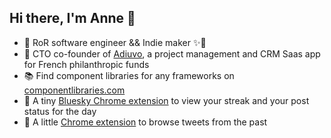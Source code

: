## Hi there, I'm Anne 👋

- 💎 RoR software engineer && Indie maker ✨🌱
- 🤝 CTO co-founder of <a href="https://www.adiuvo.app/">Adiuvo</a>, a project management and CRM Saas app for French philanthropic funds
- 📚 Find component libraries for any frameworks on [componentlibraries.com](https://componentlibraries.com/)
- 🦋 A tiny [Bluesky Chrome extension](https://github.com/Annedj/Bluestreak) to view your streak and your post status for the day
- 🚀 A little [Chrome extension](https://www.producthunt.com/posts/time-machine-x) to browse tweets from the past
